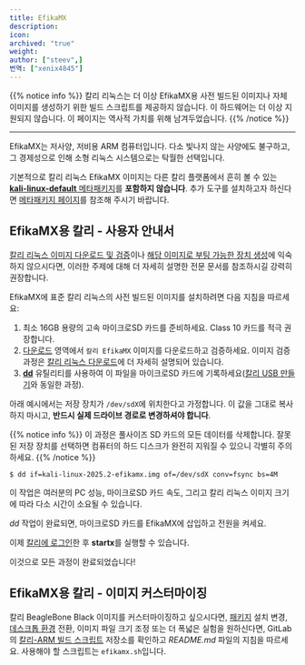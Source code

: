 ```yaml
---
title: EfikaMX
description:
icon:
archived: "true"
weight:
author: ["steev",]
번역: ["xenix4845"]
---
```


{{% notice info %}}
칼리 리눅스는 더 이상 EfikaMX용 사전 빌드된 이미지나 자체 이미지를 생성하기 위한 빌드 스크립트를 제공하지 않습니다.
이 하드웨어는 더 이상 지원되지 않습니다.
이 페이지는 역사적 가치를 위해 남겨두었습니다.
{{% /notice %}}

- - -

EfikaMX는 저사양, 저비용 ARM 컴퓨터입니다. 다소 빛나지 않는 사양에도 불구하고, 그 경제성으로 인해 소형 리눅스 시스템으로는 탁월한 선택입니다.

기본적으로 칼리 리눅스 EfikaMX 이미지는 다른 칼리 플랫폼에서 흔히 볼 수 있는 [**kali-linux-default** 메타패키지](/docs/general-use/metapackages/)를 **포함하지 않습니다**. 추가 도구를 설치하고자 하신다면 [메타패키지 페이지](/docs/general-use/metapackages/)를 참조해 주시기 바랍니다.

## EfikaMX용 칼리 - 사용자 안내서

[칼리 리눅스 이미지 다운로드 및 검증](/docs/introduction/download-official-kali-linux-images/)이나 [해당 이미지로 부팅 가능한 장치 생성](/docs/usb/live-usb-install-with-windows/)에 익숙하지 않으시다면, 이러한 주제에 대해 더 자세히 설명한 전문 문서를 참조하시길 강력히 권장합니다.

EfikaMX에 표준 칼리 리눅스의 사전 빌드된 이미지를 설치하려면 다음 지침을 따르세요:

1. 최소 16GB 용량의 고속 마이크로SD 카드를 준비하세요. Class 10 카드를 적극 권장합니다.
2. [다운로드](/get-kali/) 영역에서 `칼리 EfikaMX` 이미지를 다운로드하고 검증하세요. 이미지 검증 과정은 [칼리 리눅스 다운로드](/docs/introduction/download-official-kali-linux-images/)에 더 자세히 설명되어 있습니다.
3. **[dd](https://manpages.debian.org/testing/coreutils/dd.1.en.html)** 유틸리티를 사용하여 이 파일을 마이크로SD 카드에 기록하세요([칼리 USB 만들기](/docs/usb/live-usb-install-with-windows/)와 동일한 과정).

아래 예시에서는 저장 장치가 `/dev/sdX`에 위치한다고 가정합니다. 이 값을 그대로 복사하지 마시고, **반드시 실제 드라이브 경로로 변경하셔야 합니다**.

{{% notice info %}}
이 과정은 풀사이즈 SD 카드의 모든 데이터를 삭제합니다. 잘못된 저장 장치를 선택하면 컴퓨터의 하드 디스크가 완전히 지워질 수 있으니 각별히 주의하세요.
{{% /notice %}}

```console
$ dd if=kali-linux-2025.2-efikamx.img of=/dev/sdX conv=fsync bs=4M
```

이 작업은 여러분의 PC 성능, 마이크로SD 카드 속도, 그리고 칼리 리눅스 이미지 크기에 따라 다소 시간이 소요될 수 있습니다.

_dd_ 작업이 완료되면, 마이크로SD 카드를 EfikaMX에 삽입하고 전원을 켜세요.

이제 [칼리에 로그인](/docs/introduction/default-credentials/)한 후 **startx**를 실행할 수 있습니다.

이것으로 모든 과정이 완료되었습니다!

## EfikaMX용 칼리 - 이미지 커스터마이징

칼리 BeagleBone Black 이미지를 커스터마이징하고 싶으시다면, [패키지](/docs/general-use/metapackages/) 설치 변경, [데스크톱 환경](/docs/general-use/switching-desktop-environments/) 전환, 이미지 파일 크기 조정 또는 더 폭넓은 실험을 원하신다면, GitLab의 [칼리-ARM 빌드 스크립트](https://gitlab.com/kalilinux/build-scripts/kali-arm) 저장소를 확인하고 _README.md_ 파일의 지침을 따르세요. 사용해야 할 스크립트는 `efikamx.sh`입니다.
